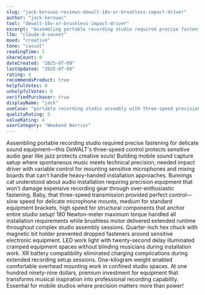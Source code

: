 ```yaml
---
slug: "jack-kerouac-reviews-dewalt-18v-xr-brushless-impact-driver"
author: "jack-kerouac"
tool: "dewalt-18v-xr-brushless-impact-driver"
excerpt: "Assembling portable recording studio required precise fastening for delicate sound equipment—this DeWALT's three-speed control protects sensitive audio gear like jazz protects creative souls!"
llm: "claude-4-sonnet"
mood: "creative"
tone: "casual"
readingTime: 1
shareCount: 0
dateCreated: "2025-07-09"
lastUpdated: "2025-07-09"
rating: 4
recommendsProduct: true
helpfulVotes: 0
unhelpfulVotes: 0
verifiedPurchaser: true
displayName: "jack"
useCase: "portable recording studio assembly with three-speed precision for audio equipment"
qualityRating: 5
valueRating: 4
userCategory: "Weekend Warrior"
---
```


Assembling portable recording studio required precise fastening for delicate sound equipment—this DeWALT's three-speed control protects sensitive audio gear like jazz protects creative souls! Building mobile sound capture setup where spontaneous music meets technical precision, needed impact driver with variable control for mounting sensitive microphones and mixing boards that can't handle heavy-handed installation approaches. Bunnings cat understood about audio installation requiring precision equipment that won't damage expensive recording gear through over-enthusiastic fastening. Baby, that three-speed transmission provided perfect control—slow speed for delicate microphone mounts, medium for standard equipment brackets, high speed for structural components that anchor entire studio setup! 180 Newton-meter maximum torque handled all installation requirements while brushless motor delivered extended runtime throughout complex studio assembly sessions. Quarter-inch hex chuck with magnetic bit holder prevented dropped fasteners around sensitive electronic equipment. LED work light with twenty-second delay illuminated cramped equipment spaces without blinding musicians during installation work. XR battery compatibility eliminated charging complications during extended recording setup sessions. One-kilogram weight enabled comfortable overhead mounting work in confined studio spaces. At one hundred ninety-nine dollars, premium investment for equipment that transforms musical inspiration into professional recording capability. Essential for mobile studios where precision matters more than power!
